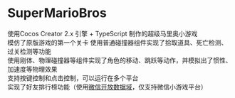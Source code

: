 # SuperMarioBros
使用Cocos Creator 2.x 引擎 + TypeScript 制作的超级马里奥小游戏  
模仿了原版游戏的第一个关卡
使用普通碰撞器组件实现了拾取道具、死亡检测、过关检测等功能  
使用刚体、物理碰撞器等组件实现了角色的移动、跳跃等动作，并模拟出了惯性、加速度等物理效果  
支持按键控制和点击控制，可以运行在多个平台  
实现了好友排行榜功能（使用[微信开放数据域](https://github.com/NowICFire/SuperMarioBros_Open)，仅支持微信小游戏平台）

